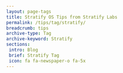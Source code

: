```yaml
---
layout: page-tags
title: Stratify OS Tips from Stratify Labs
permalink: /tips/tag/stratify/
breadcrumb: tips
archive-type: Tag
archive-keyword: Stratify
sections:
 intro: Blog
 brief: Stratify Tag
 icon: fa fa-newspaper-o fa-5x
---
```

